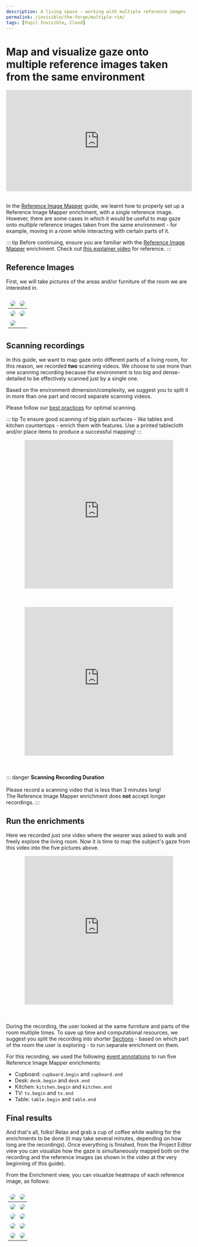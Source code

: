 ```yaml
---
description: A living space - working with multiple reference images
permalink: /invisible/the-forge/multiple-rim/
tags: [Pupil Invisible, Cloud]
---
```


# Map and visualize gaze onto multiple reference images taken from the same environment
<TagLinks />

<div class="iframe-container">
    <iframe width="560" height="315" src="https://www.youtube.com/embed/dYcN0HVirDA" title="YouTube video player" frameborder="0" allow="accelerometer; autoplay; clipboard-write; encrypted-media; gyroscope; picture-in-picture" allowfullscreen></iframe>
</div>
<br>

In the [Reference Image Mapper](/invisible/explainers/enrichments/reference-image-mapper/) guide, we learnt how to properly set up a Reference Image Mapper enrichment, with a <i>single</i> reference image. However, there are some cases in which it would be useful to map gaze onto <i>multiple</i> reference images taken from the same environment - for example, moving in a room while interacting with certain parts of it. 

::: tip
Before continuing, ensure you are familiar with the [Reference Image Mapper](/invisible/explainers/enrichments/#reference-image-mapper) enrichment. Check out [this explainer video](https://www.youtube.com/watch?v=ygqzQEzUIS4&t=56s) for reference.
::: 

## Reference Images

First, we will take pictures of the areas and/or furniture of the room we are interested in.

|<img src="../../media/the-forge/cupboard-img.png"/>|<img src="../../media/the-forge/desk-img.png"/>|
|---|---|
|<img src="../../media/the-forge/kitchen-imgs.png"/>|<img src="../../media/the-forge/tv-img.png">|
|<img src="../../media/the-forge/kitchen+table-img.jpeg"/>||


## Scanning recordings
In this guide, we want to map gaze onto different parts of a living room, for this reason, we recorded **two** scanning videos. We choose to use more than one scanning recording because the environment is too big and dense-detailed to be effectively scanned just by a single one. 

Based on the environment dimension/complexity, we suggest you to split it in more than one part and record separate scanning videos.

Please follow our [best practices](https://docs.pupil-labs.com/invisible/explainers/enrichments/reference-image-mapper/#scanning-best-practices) for optimal scanning.


::: tip 
To ensure good scanning of big plain surfaces - like tables and kitchen countertops - enrich them with features. Use a printed tablecloth and/or place items to produce a successful mapping!
:::

<div class="iframe-container2">
    <iframe width="560" height="315" src="https://www.youtube.com/embed/FQ2SdFcnqXw" title="YouTube video player" frameborder="0" allow="accelerometer; autoplay; clipboard-write; encrypted-media; gyroscope; picture-in-picture" allowfullscreen></iframe>
</div>
<div class="iframe-container2">
    <iframe width="560" height="315" src="https://www.youtube.com/embed/aEOZZrUrEpE" title="YouTube video player" frameborder="0" allow="accelerometer; autoplay; clipboard-write; encrypted-media; gyroscope; picture-in-picture" allowfullscreen></iframe>
</div>

::: danger
<b>Scanning Recording Duration</b><br><br>
Please record a scanning video that is less than 3 minutes long!<br> The Reference Image Mapper enrichment does <b>not</b> accept longer recordings.
:::

## Run the enrichments
Here we recorded just one video where the wearer was asked to walk and freely explore the living room. Now it is time to map the subject's gaze from this video into the five pictures above.
 

<div class="iframe-container3">
  <iframe width="560" height="315" src="https://www.youtube.com/embed/XTIkB8Wct6M" title="YouTube video player" frameborder="0" allow="accelerometer; autoplay; clipboard-write; encrypted-media; gyroscope; picture-in-picture" allowfullscreen></iframe>
</div>


During the recording, the user looked at the same furniture and parts of the room multiple times. To save up time and computational resources, we suggest you split the recording into shorter [Sections](/invisible/explainers/enrichments/#enrichment-sections) - based on which part of the room the user is exploring - to run separate enrichment on them.

For this recording, we used the following [event annotations](/invisible/explainers/basic-concepts/#events) to run five Reference Image Mapper enrichments:
- Cupboard: `cupboard.begin` and `cupboard.end`
- Desk: `desk.begin` and `desk.end`
- Kitchen: `kitchen.begin` and `kitchen.end`
- TV: `tv.begin` and `tv.end`
- Table: `table.begin` and `table.end`


## Final results
And that's all, folks! Relax and grab a cup of coffee while waiting for the enrichments to be done (it may take several minutes, depending on how long are the recordings). Once everything is finished, from the Project Editor view you can visualize how the gaze is simultaneously mapped both on the recording and the reference images (as shown in the video at the very beginning of this guide).

From the Enrichment view, you can visualize heatmaps of each reference image, as follows: 

|<img src="../../media/the-forge/cupboard-img.png"/>|<img src="../../media/the-forge/cupboard-overlay.png"/>|
|---|---|
|<img src="../../media/the-forge/desk-img.png"/>|<img src="../../media/the-forge/desk-overlay.png"/>|
|<img src="../../media/the-forge/kitchen-imgs.png"/>|<img src="../../media/the-forge/kitchen-overlay.png"/>|
|<img src="../../media/the-forge/kitchen+table-img.jpeg"/>|<img src="../../media/the-forge/kitchen+table-overlay.png"/>|
|<img src="../../media/the-forge/tv-img.png"/>|<img src="../../media/the-forge/tv-overlay.png"/>|


<style>

table, tr, td, th {
    overflow: hidden;
    background: none!important;
    border: none!important;
    table-layout: fixed;
    box-sizing: border-box;
    padding: 5px;
}

img {
    border-radius: 10px;
    max-width: 100%;
    height: auto;
    box-sizing: border-box;
}

 .iframe-container{
  position: relative;
  width: 100%;
  padding-bottom: 54.6%; 
  height: 0;
  margin-left:auto;
  margin-right:auto;
}
.iframe-container iframe{
  position: absolute;
  top:0;
  left: 0;
  width: 100%;
  height: 100%;
}

.iframe-container2{
  position: relative;
  width: 80%;
  padding-bottom: 80%;
  margin-bottom: 50px;
  height: 0;
  margin-left:auto;
  margin-right:auto;
}

.iframe-container2 iframe{
  position: absolute;
  top:0;
  left: 0;
  width: 100%;
  height: 100%;
}

.iframe-container3{
  position: relative;
  width: 80%;
  padding-bottom: 80%;
  margin-bottom: 50px;
  height: 0;
  margin-left:auto;
  margin-right:auto;
}

.iframe-container3 iframe{
  position: absolute;
  top:0;
  left: 0;
  width: 100%;
  height: 100%;
  
}
 
</style>

